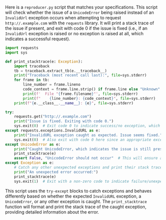Here is a `reproducer.py` script that matches your specifications. This script will check whether the issue of a `UnicodeError` being raised instead of an `InvalidUrl` exception occurs when attempting to request `http://.example.com` with the `requests` library. It will print a stack trace of the issue if present, and exit with code 0 if the issue is fixed (i.e., if an `InvalidUrl` exception is raised or no exception is raised at all, which indicates a successful request).

```python
import requests
import sys

def print_stacktrace(e: Exception):
    import traceback
    tb = traceback.extract_tb(e.__traceback__)
    print("Traceback (most recent call last):", file=sys.stderr)
    for frame in tb:
        line_number = frame.lineno
        code_context = frame.line.strip() if frame.line else "Unknown"
        print(f'  File "{frame.filename}"', file=sys.stderr)
        print(f"    {line_number}: {code_context}", file=sys.stderr)
    print(f"{e.__class__.__name__}: {e}", file=sys.stderr)

try:
    requests.get("http://.example.com")
    print("Issue is fixed. Exiting with code 0.")
    sys.exit(0)  # Exit code 0 to indicate success/no exception, which means the issue is fixed.
except requests.exceptions.InvalidURL as e:
    print("InvalidURL exception caught as expected. Issue seems fixed.")
    sys.exit(0)  # Also exit with code 0 here since an appropriate exception is raised.
except UnicodeError as e:
    print("Caught UnicodeError, which indicates the issue is still present. Printing stack trace...")
    print_stacktrace(e)
    assert False, "UnicodeError should not occur"  # This will ensure an AssertionError is raised.
except Exception as e:
    # Catch any other unexpected exceptions and print their stack trace.
    print("An unexpected error occurred:")
    print_stacktrace(e)
    sys.exit(1)  # Exit with a non-zero code to indicate failure/unexpected result.
```

This script uses the `try-except` blocks to catch exceptions and behaves differently based on whether the expected `InvalidURL` exception, a `UnicodeError`, or any other exception is caught. The `print_stacktrace` function will format and print the stack trace of the caught exception, providing detailed information about the error.